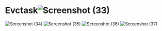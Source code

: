 # Evctask![Screenshot (33)](https://user-images.githubusercontent.com/108649101/214914960-f28a5695-f655-4aa2-a8b8-cc92c12cfff9.png)
![Screenshot (34)](https://user-images.githubusercontent.com/108649101/214915143-364cfeed-237e-423f-9c9b-1c916b7e5bc5.png)
![Screenshot (35)](https://user-images.githubusercontent.com/108649101/214915177-db1c5d19-896e-410f-9e32-c115e7fb2f10.png)
![Screenshot (36)](https://user-images.githubusercontent.com/108649101/214915197-71b1a1a1-68c7-4831-8122-ecb123213018.png)
![Screenshot (37)](https://user-images.githubusercontent.com/108649101/214915213-dd374e99-a038-40d2-a435-d019d573e6ec.png)
